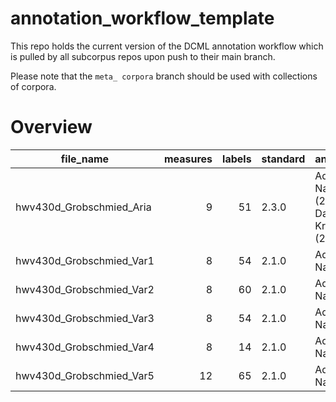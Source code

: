 # annotation_workflow_template

This repo holds the current version of the DCML annotation workflow which is pulled by all subcorpus repos upon push to their main branch. 

Please note that the `meta_ corpora` branch should be used with collections of corpora.


# Overview
|       file_name        |measures|labels|standard|                annotators                 |reviewers|
|------------------------|-------:|-----:|--------|-------------------------------------------|---------|
|hwv430d_Grobschmied_Aria|       9|    51|2.3.0   |Adrian Nagel (2.1.0), Davor Krkljus (2.3.0)|DK       |
|hwv430d_Grobschmied_Var1|       8|    54|2.1.0   |Adrian Nagel                               |         |
|hwv430d_Grobschmied_Var2|       8|    60|2.1.0   |Adrian Nagel                               |         |
|hwv430d_Grobschmied_Var3|       8|    54|2.1.0   |Adrian Nagel                               |         |
|hwv430d_Grobschmied_Var4|       8|    14|2.1.0   |Adrian Nagel                               |         |
|hwv430d_Grobschmied_Var5|      12|    65|2.1.0   |Adrian Nagel                               |         |

